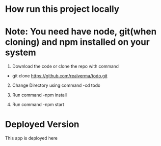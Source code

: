 # How run this project locally

# Note: You need have node, git(when cloning) and npm installed on your system

1. Download the code or clone the repo with command 
- git clone https://github.com/realverma/todo.git

2. Change Directory using command
-cd todo

3. Run command
-npm install

4. Run command
-npm start

# Deployed Version

This app is deployed here 